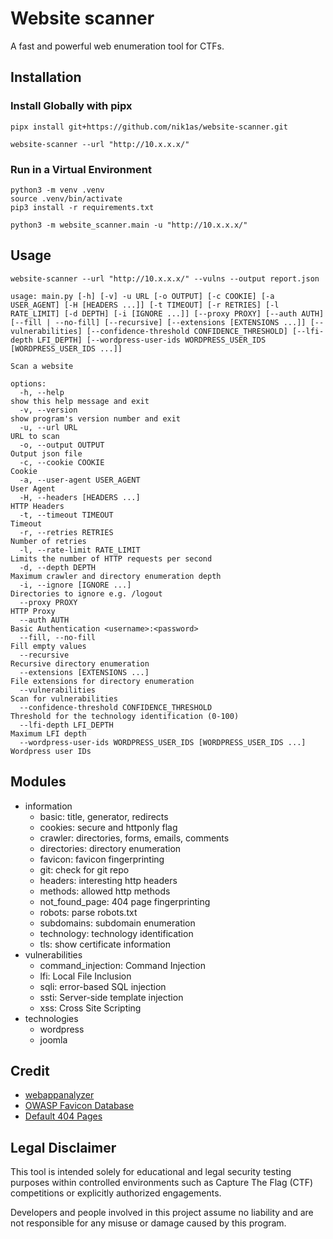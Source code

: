 # Website scanner

A fast and powerful web enumeration tool for CTFs.

## Installation

### Install Globally with pipx

```
pipx install git+https://github.com/nik1as/website-scanner.git
  
website-scanner --url "http://10.x.x.x/"
```

### Run in a Virtual Environment

```
python3 -m venv .venv
source .venv/bin/activate
pip3 install -r requirements.txt

python3 -m website_scanner.main -u "http://10.x.x.x/"
```

## Usage

```
website-scanner --url "http://10.x.x.x/" --vulns --output report.json
```

```
usage: main.py [-h] [-v] -u URL [-o OUTPUT] [-c COOKIE] [-a USER_AGENT] [-H [HEADERS ...]] [-t TIMEOUT] [-r RETRIES] [-l RATE_LIMIT] [-d DEPTH] [-i [IGNORE ...]] [--proxy PROXY] [--auth AUTH] [--fill | --no-fill] [--recursive] [--extensions [EXTENSIONS ...]] [--vulnerabilities] [--confidence-threshold CONFIDENCE_THRESHOLD] [--lfi-depth LFI_DEPTH] [--wordpress-user-ids WORDPRESS_USER_IDS [WORDPRESS_USER_IDS ...]]

Scan a website

options:
  -h, --help                                                        show this help message and exit
  -v, --version                                                     show program's version number and exit
  -u, --url URL                                                     URL to scan
  -o, --output OUTPUT                                               Output json file
  -c, --cookie COOKIE                                               Cookie
  -a, --user-agent USER_AGENT                                       User Agent
  -H, --headers [HEADERS ...]                                       HTTP Headers
  -t, --timeout TIMEOUT                                             Timeout
  -r, --retries RETRIES                                             Number of retries
  -l, --rate-limit RATE_LIMIT                                       Limits the number of HTTP requests per second
  -d, --depth DEPTH                                                 Maximum crawler and directory enumeration depth
  -i, --ignore [IGNORE ...]                                         Directories to ignore e.g. /logout
  --proxy PROXY                                                     HTTP Proxy
  --auth AUTH                                                       Basic Authentication <username>:<password>
  --fill, --no-fill                                                 Fill empty values
  --recursive                                                       Recursive directory enumeration
  --extensions [EXTENSIONS ...]                                     File extensions for directory enumeration
  --vulnerabilities                                                 Scan for vulnerabilities
  --confidence-threshold CONFIDENCE_THRESHOLD                       Threshold for the technology identification (0-100)
  --lfi-depth LFI_DEPTH                                             Maximum LFI depth
  --wordpress-user-ids WORDPRESS_USER_IDS [WORDPRESS_USER_IDS ...]  Wordpress user IDs
```

## Modules

- information
  - basic: title, generator, redirects
  - cookies: secure and httponly flag
  - crawler: directories, forms, emails, comments
  - directories: directory enumeration
  - favicon: favicon fingerprinting
  - git: check for git repo
  - headers: interesting http headers
  - methods: allowed http methods
  - not_found_page: 404 page fingerprinting
  - robots: parse robots.txt
  - subdomains: subdomain enumeration
  - technology: technology identification
  - tls: show certificate information
- vulnerabilities
  - command_injection: Command Injection
  - lfi: Local File Inclusion
  - sqli: error-based SQL injection
  - ssti: Server-side template injection
  - xss: Cross Site Scripting
- technologies
  - wordpress
  - joomla

## Credit

- [webappanalyzer](https://github.com/enthec/webappanalyzer)
- [OWASP Favicon Database](https://owasp.org/www-community/favicons_database)
- [Default 404 Pages](https://0xdf.gitlab.io/cheatsheets/404)

## Legal Disclaimer

This tool is intended solely for educational and legal security testing purposes within controlled environments such as Capture The Flag (CTF) competitions or explicitly authorized engagements.

Developers and people involved in this project assume no liability and are not responsible for any misuse or damage caused by this program.
